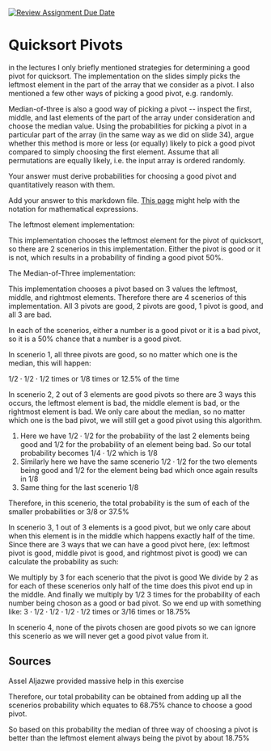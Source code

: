[![Review Assignment Due Date](https://classroom.github.com/assets/deadline-readme-button-24ddc0f5d75046c5622901739e7c5dd533143b0c8e959d652212380cedb1ea36.svg)](https://classroom.github.com/a/IF3rQO50)
# Quicksort Pivots

in the lectures I only briefly mentioned strategies for determining a good pivot
for quicksort. The implementation on the slides simply picks the leftmost
element in the part of the array that we consider as a pivot. I also mentioned a
few other ways of picking a good pivot, e.g. randomly.

Median-of-three is also a good way of picking a pivot -- inspect the first,
middle, and last elements of the part of the array under consideration and
choose the median value. Using the probabilities for picking a pivot in a
particular part of the array (in the same way as we did on slide 34), argue
whether this method is more or less (or equally) likely to pick a good pivot
compared to simply choosing the first element. Assume that all permutations are
equally likely, i.e. the input array is ordered randomly.

Your answer must derive probabilities for choosing a good pivot and
quantitatively reason with them.

Add your answer to this markdown file. [This
page](https://docs.github.com/en/get-started/writing-on-github/working-with-advanced-formatting/writing-mathematical-expressions)
might help with the notation for mathematical expressions.

The leftmost element implementation:

This implementation chooses the leftmost element for the pivot of quicksort, so there are 2 scenerios in this implementation.
Either the pivot is good or it is not, which results in a probability of finding a good pivot 50%.

The Median-of-Three implementation:

This implementation chooses a pivot based on 3 values the leftmost, middle, and rightmost elements. Therefore there are 4 scenerios of
this implementation. All 3 pivots are good, 2 pivots are good, 1 pivot is good, and all 3 are bad.

In each of the scenerios, either a number is a good pivot or it is a bad pivot, so it is a 50% chance that a number is a good pivot.

In scenerio 1, all three pivots are good, so no matter which one is the median, this will happen:

$1/2 \cdot 1/2 \cdot 1/2$ times or 1/8 times or 12.5% of the time

In scenerio 2, 2 out of 3 elements are good pivots so there are 3 ways this occurs, the leftmost element is bad, the middle
element is bad, or the rightmost element is bad. We only care about the median, so no matter which one is the bad pivot,
we will still get a good pivot using this algorithm.

1. Here we have $1/2 \cdot 1/2$ for the probability of the last 2 elements being good and 1/2 for the probability of an element
   being bad. So our total probability becomes $1/4 \cdot 1/2$ which is 1/8
2. Similarly here we have the same scenerio $1/2 \cdot 1/2$ for the two elements being good and 1/2 for the element being bad
   which once again results in 1/8
3. Same thing for the last scenerio 1/8

Therefore, in this scenerio, the total probability is the sum of each of the smaller probabilities or 3/8 or 37.5%

In scenerio 3, 1 out of 3 elements is a good pivot, but we only care about when this element is in the middle which happens exactly
half of the time. Since there are 3 ways that we can have a good pivot here, (ex: leftmost pivot is good, middle pivot is good, and
rightmost pivot is good) we can calculate the probability as such:

We multiply by 3 for each scenerio that the pivot is good
We divide by 2 as for each of these scenerios only half of the time does this pivot end up in the middle.
And finally we multiply by 1/2 3 times for the probability of each number being choson as a good or bad pivot.
So we end up with something like:
$3 \cdot 1/2 \cdot 1/2 \cdot 1/2 \cdot 1/2$ times or 3/16 times or 18.75%

In scenerio 4, none of the pivots chosen are good pivots so we can ignore this scenerio as we will never get a good pivot value from it.

## Sources

Assel Aljazwe provided massive help in this exercise

Therefore, our total probability can be obtained from adding up all the scenerios probability which equates to 68.75% chance to choose
a good pivot.

So based on this probability the median of three way of choosing a pivot is better than the leftmost element always being the pivot by
about 18.75%
